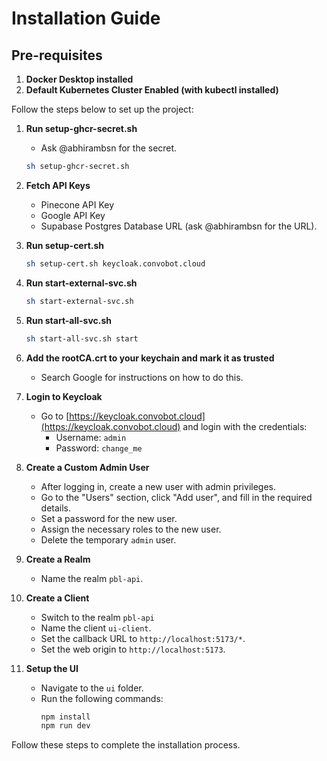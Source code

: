 # Installation Guide

## Pre-requisites

1. **Docker Desktop installed**
2. **Default Kubernetes Cluster Enabled (with kubectl installed)**

Follow the steps below to set up the project:

1. **Run setup-ghcr-secret.sh**
    - Ask @abhirambsn for the secret.
    ```sh
    sh setup-ghcr-secret.sh
    ```

2. **Fetch API Keys**
    - Pinecone API Key
    - Google API Key
    - Supabase Postgres Database URL (ask @abhirambsn for the URL).

3. **Run setup-cert.sh**
    ```sh
    sh setup-cert.sh keycloak.convobot.cloud
    ```

4. **Run start-external-svc.sh**
    ```sh
    sh start-external-svc.sh
    ```

5. **Run start-all-svc.sh**
    ```sh
    sh start-all-svc.sh start
    ```

6. **Add the rootCA.crt to your keychain and mark it as trusted**
    - Search Google for instructions on how to do this.

7. **Login to Keycloak**
    - Go to [https://keycloak.convobot.cloud](https://keycloak.convobot.cloud) and login with the credentials:
      - Username: `admin`
      - Password: `change_me`

8. **Create a Custom Admin User**
    - After logging in, create a new user with admin privileges.
    - Go to the "Users" section, click "Add user", and fill in the required details.
    - Set a password for the new user.
    - Assign the necessary roles to the new user.
    - Delete the temporary `admin` user.

9. **Create a Realm**
    - Name the realm `pbl-api`.

10. **Create a Client**
     - Switch to the realm `pbl-api`
     - Name the client `ui-client`.
     - Set the callback URL to `http://localhost:5173/*`.
     - Set the web origin to `http://localhost:5173`.

11. **Setup the UI**
     - Navigate to the `ui` folder.
     - Run the following commands:
        ```sh
        npm install
        npm run dev
        ```

Follow these steps to complete the installation process.
